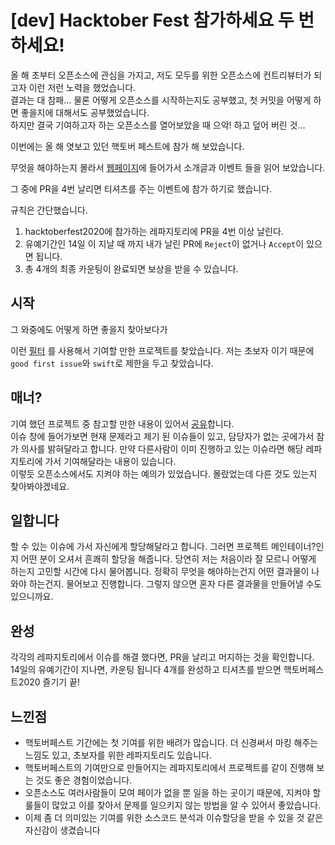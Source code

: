 # [dev] Hacktober Fest 참가하세요 두 번 하세요!

올 해 초부터 오픈소스에 관심을 가지고, 저도 모두를 위한 오픈소스에 컨트리뷰터가 되고자 이런 저런 노력을 했었습니다.  
결과는 대 참패... 물론 어떻게 오픈소스를 시작하는지도 공부했고, 첫 커밋을 어떻게 하면 좋을지에 대해서도 공부했었습니다.  
하지만 결국 기여하고자 하는 오픈소스를 열어보았을 때 으악! 하고 덮어 버린 것...

이번에는 올 해 엿보고 있던 핵토버 페스트에 참가 해 보았습니다.

무엇을 해야하는지 몰라서 [웹페이지](https://hacktoberfest.digitalocean.com)에 들어가서 소개글과 이벤트 들을 읽어 보았습니다.

그 중에 PR을 4번 날리면 티셔츠를 주는 이벤트에 참가 하기로 했습니다.

규칙은 간단했습니다.

1. hacktoberfest2020에 참가하는 레파지토리에 PR을 4번 이상 날린다.
2. 유예기간인 14일 이 지날 때 까지 내가 날린 PR에 `Reject`이 없거나 `Accept`이 있으면 됩니다.
3. 총 4개의 최종 카운팅이 완료되면 보상을 받을 수 있습니다.

## 시작
그 와중에도 어떻게 하면 좋을지 찾아보다가

이런 [필터](https://github.com/issues?q=is%3Aopen+is%3Aissue+archived%3Afalse+label%3A%22good+first+issue%22%2C%22hacktoberfest%22+language%3Aswift+) 를 사용해서 기여할 만한 프로젝트를 찾았습니다.
저는 초보자 이기 때문에 `good first issue`와 `swift`로 제한을 두고 찾았습니다.

## 매너?
기여 했던 프로젝트 중 참고할 만한 내용이 있어서 [공유](https://github.com/cambardell/Footnote/blob/master/contributing.md)합니다.  
이슈 창에 들어가보면 현재 문제라고 제기 된 이슈들이 있고, 담당자가 없는 곳에가서 참가 의사를 밝혀달라고 합니다. 만약 다른사람이 이미 진행하고 있는 이슈라면 해당 레파지토리에 가서
기여해달라는 내용이 있습니다.   
이렇듯 오픈소스에서도 지켜야 하는 예의가 있었습니다. 몰랐었는데 다른 것도 있는지 찾아봐야겠네요.

## 일합니다
할 수 있는 이슈에 가서 자신에게 할당해달라고 합니다. 그러면 프로젝트 메인테이너?인지 어떤 분이 오셔서 흔쾌히 할당을 해줍니다. 당연히 저는 처음이라 잘 모르니 어떻게 하는지 고민할 시간에
다시 물어봅니다. 정확히 무엇을 해야하는건지 어떤 결과물이 나와야 하는건지. 물어보고 진행합니다. 그렇지 않으면 혼자 다른 결과물을 만들어낼 수도 있으니까요.

## 완성
각각의 레파지토리에서 이슈를 해결 했다면, PR을 날리고 머지하는 것을 확인합니다.  
14일의 유예기간이 지나면, 카운팅 됩니다 4개를 완성하고 티셔츠를 받으면 핵토버페스트2020 즐기기 끝!

## 느낀점
- 핵토버페스트 기간에는 첫 기여를 위한 배려가 많습니다. 더 신경써서 마킹 해주는 느낌도 있고, 초보자를 위한 레파지토리도 있습니다.
- 핵토버페스트의 기여만으로 만들어지는 레파지토리에서 프로젝트를 같이 진행해 보는 것도 좋은 경험이었습니다.
- 오픈소스도 여러사람들이 모여 페이가 없을 뿐 일을 하는 곳이기 때문에, 지켜야 할 룰들이 많았고 이를 찾아서 문제를 일으키지 않는 방법을 알 수 있어서 좋았습니다.
- 이제 좀 더 의미있는 기여를 위한 소스코드 분석과 이슈할당을 받을 수 있을 것 같은 자신감이 생겼습니다
